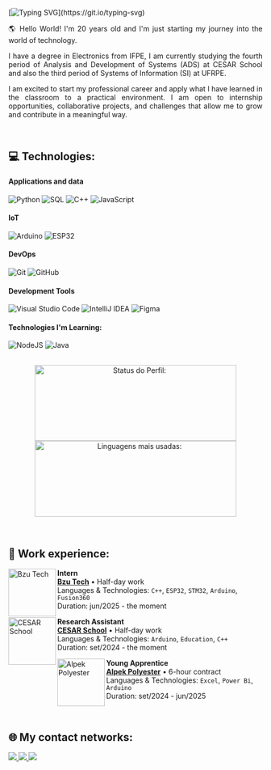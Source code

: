 [![Typing SVG](https://readme-typing-svg.demolab.com?font=Fira+Code&pause=1000&color=40E0D0&random=false&width=600&height=40&lines=Hello!+My+Name+is+Hailton+Neto!;I'm+a+beginner+developer!)](https://git.io/typing-svg)

<p align="justify">🌎 Hello World! I'm 20 years old and I'm just starting my journey into the world of technology. </p>

<p align="justify">I have a degree in Electronics from IFPE, I am currently studying the fourth period of Analysis and Development of Systems (ADS) at CESAR School and also the third period of Systems of Information (SI) at UFRPE.</p>

<p align="justify">I am excited to start my professional career and apply what I have learned in the classroom to a practical environment. I am open to internship opportunities, collaborative projects, and challenges that allow me to grow and contribute in a meaningful way.</p>

<br>

## 💻 Technologies:

#### Applications and data

<div style="display: inline_block" align="left">
  <img alt="Python" src="https://img.shields.io/badge/Python-3776AB?style=for-the-badge&logo=python&logoColor=white">
  <img alt="SQL" src="https://img.shields.io/badge/SQL-4479A1?style=for-the-badge&logo=mysql&logoColor=white">
  <img alt="C++" src="https://img.shields.io/badge/C++-00599C?style=for-the-badge&logo=c%2B%2B&logoColor=white">
  <img alt="JavaScript" src="https://img.shields.io/badge/JavaScript-F7DF1E?style=for-the-badge&logo=javascript&logoColor=black">
  
</div>

#### IoT

<div style="display: inline_block" align="left">
  <img alt="Arduino" src="https://img.shields.io/badge/Arduino-00979D?style=for-the-badge&logo=arduino&logoColor=white">
  <img alt="ESP32" src="https://img.shields.io/badge/ESP32-E7352C?style=for-the-badge&logo=espressif&logoColor=white">
</div>

#### DevOps

<div style="display: inline_block" align="left">
  <img alt="Git" src="https://img.shields.io/badge/git-%23F05033.svg?style=for-the-badge&logo=git&logoColor=white">
  <img alt="GitHub" src="https://img.shields.io/badge/github-%23121011.svg?style=for-the-badge&logo=github&logoColor=white">
</div>

#### Development Tools

<div style="display: inline_block" align="left">
  <img alt="Visual Studio Code" src="https://img.shields.io/badge/Visual%20Studio%20Code-0078d7.svg?style=for-the-badge&logo=visual-studio-code&logoColor=white">
  <img alt="IntelliJ IDEA" src="https://img.shields.io/badge/IntelliJIDEA-000000.svg?style=for-the-badge&logo=intellij-idea&logoColor=white">
  <img alt="Figma" src="https://img.shields.io/badge/figma-%23F24E1E.svg?style=for-the-badge&logo=figma&logoColor=white">
</div>

#### Technologies I'm Learning:

<div style="display: inline_block" align="left">
  <img alt="NodeJS" src="https://img.shields.io/badge/node.js-6DA55F?style=for-the-badge&logo=node.js&logoColor=white">
  <img alt="Java" src="https://img.shields.io/badge/Java-007396?style=for-the-badge&logo=java&logoColor=white">
</div>

<br>

<p align="center">
<img width="400px" height="150em" src="https://github-readme-stats.vercel.app/api?username=hailtonneto&show_icons=true" alt="Status do Perfil:"/>
<img width="400px" height="150em" src="https://github-readme-stats.vercel.app/api/top-langs/?username=hailtonneto&hide_progress=true" alt="Linguagens mais usadas:"/>
</p>

<br>

## 💼 Work experience:

[<img align="left" height="94px" width="94px" alt="Bzu Tech" src="https://github.com/user-attachments/assets/360f22fb-e1be-4840-b0af-a466c9e95abb"/>](https://www.bzutech.com.br/)

**Intern** \
[**Bzu Tech**](https://www.bzutech.com.br/) • Half-day work \
Languages ​​& Technologies: `C++`, `ESP32`, `STM32`, `Arduino`, `Fusion360` \
Duration: jun/2025 - the moment
<br/>

[<img align="left" height="94px" width="94px" alt="CESAR School" src="https://github.com/user-attachments/assets/efb43e24-dfd4-4f55-a283-1f7ecdba567b"/>](https://www.cesar.school)

**Research Assistant** \
[**CESAR School**](https://www.cesar.school) • Half-day work \
Languages ​​& Technologies: `Arduino`, `Education`, `C++` \
Duration: set/2024 - the moment
<br/>

[<img align="left" height="94px" width="94px" alt="Alpek Polyester" src="https://github.com/user-attachments/assets/738066d8-0a4c-4414-8e5d-8e56796bde89"/>](https://alpekpolyester.com.br)

**Young Apprentice** \
[**Alpek Polyester**](https://alpekpolyester.com.br) • 6-hour contract \
Languages ​​& Technologies: `Excel`, `Power Bi`, `Arduino` \
Duration: set/2024 - jun/2025
<br/>

<br>

## 🌐 My contact networks:

<div style="display: inline_block" align="left">
  <a href="https://www.linkedin.com/in/hailtonneto/" target="_blank">
    <img src="https://img.shields.io/badge/-LinkedIn-0077B5?style=for-the-badge&logo=linkedin&logoColor=white"/>
  </a>
  <a href="mailto:hailtonneto27@gmail.com">
    <img src="https://img.shields.io/badge/-Gmail-D14836?style=for-the-badge&logo=gmail&logoColor=white"/>
  </a>
  <a href="https://www.instagram.com/_neto.melo/" target="_blank">
    <img src="https://img.shields.io/badge/-Instagram-E4405F?style=for-the-badge&logo=instagram&logoColor=white"/>
  </a>
</div>
